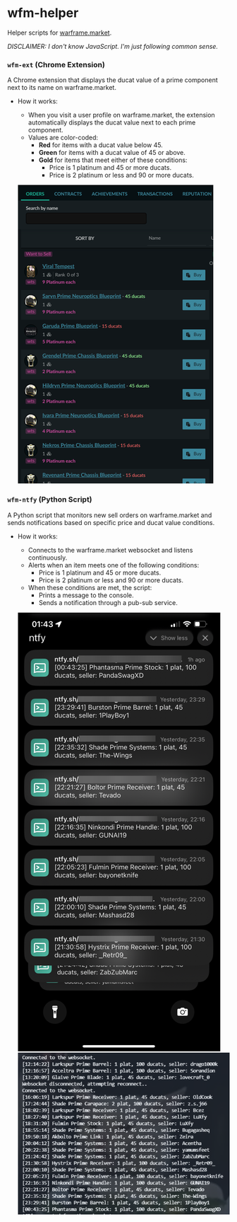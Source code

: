# wfm-helper
Helper scripts for [warframe.market](https://warframe.market).

*DISCLAIMER: I don't know JavaScript. I'm just following common sense.*

### `wfm-ext` (Chrome Extension)  
A Chrome extension that displays the ducat value of a prime component next to its name on warframe.market. 
* How it works:
    - When you visit a user profile on warframe.market, the extension automatically displays the ducat value next to each prime component.
    - Values are color-coded:
        + **Red** for items with a ducat value below 45.
        + **Green** for items with a ducat value of 45 or above.
        + **Gold** for items that meet either of these conditions:
            * Price is 1 platinum and 45 or more ducats.
            * Price is 2 platinum or less and 90 or more ducats.

    ![warframe.market profile preview](img/warframe-market.png)

### `wfm-ntfy` (Python Script)  
A Python script that monitors new sell orders on warframe.market and sends notifications based on specific price and ducat value conditions.
* How it works:
    - Connects to the warframe.market websocket and listens continuously.
    - Alerts when an item meets one of the following conditions:
        + Price is 1 platinum and 45 or more ducats.
        + Price is 2 platinum or less and 90 or more ducats.
    - When these conditions are met, the script:
        + Prints a message to the console.
        + Sends a notification through a pub-sub service.

    ![phone notifications preview](img/phone.png)
    ![terminal preview](img/terminal.png)
